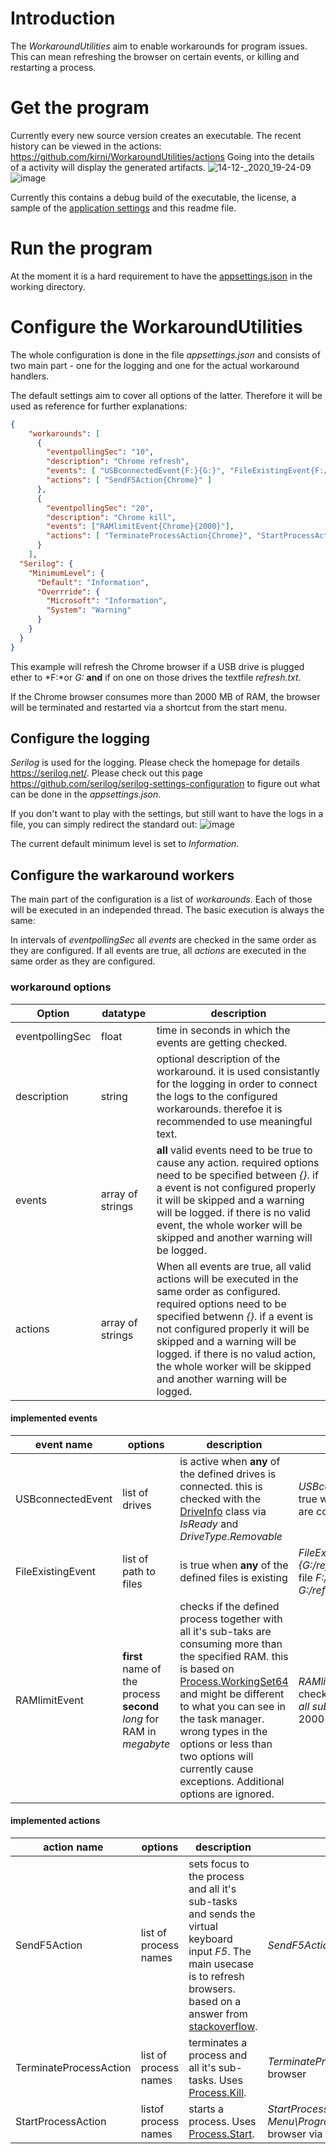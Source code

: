 # Introduction
The *WorkaroundUtilities* aim to enable workarounds for program issues. This can mean refreshing the browser on certain events, or killing and restarting a process.

# Get the program
Currently every new source version creates an executable. The recent history can be viewed in the actions: https://github.com/kirni/WorkaroundUtilities/actions
Going into the details of a activity will display the generated artifacts. 
![14-12-_2020_19-24-09](https://user-images.githubusercontent.com/12346829/102122296-921d6e80-3e45-11eb-957c-5ae465db5ce9.jpg)
![image](https://user-images.githubusercontent.com/12346829/102122584-f4766f00-3e45-11eb-90fd-2384f63caab9.png)

Currently this contains a debug build of the executable, the license, a sample of the [application settings](#Configure-the-WorkaroundUtilities) and this readme file.

# Run the program
At the moment it is a hard requirement to have the [appsettings.json](#Configure-the-WorkaroundUtilities) in the working directory.

# Configure the WorkaroundUtilities
The whole configuration is done in the file *appsettings.json* and consists of two main part - one for the logging and one for the actual workaround handlers.

The default settings aim to cover all options of the latter. Therefore it will be used as reference for further explanations:

````json
{
    "workarounds": [
      {
        "eventpollingSec": "10",
        "description": "Chrome refresh",
        "events": [ "USBconnectedEvent{F:}{G:}", "FileExistingEvent{F:/refresh.txt}{G:/refresh.txt}" ],
        "actions": [ "SendF5Action{Chrome}" ]
      },
      {
        "eventpollingSec": "20",
        "description": "Chrome kill",
        "events": ["RAMlimitEvent{Chrome}{2000}"],
        "actions": [ "TerminateProcessAction{Chrome}", "StartProcessAction{C:\\ProgramData\\Microsoft\\Windows\\Start Menu\\Programs\\Google Chrome.lnk}" ]
      }
    ],
  "Serilog": {
    "MinimumLevel": {
      "Default": "Information",
      "Overrride": {
        "Microsoft": "Information",
        "System": "Warning"
      }
    }
  }
}
````
This example will refresh the Chrome browser if a USB drive is plugged ether to *F:*or *G:* **and** if on one on those drives the textfile *refresh.txt*.

If the Chrome browser consumes more than 2000 MB of RAM, the browser will be terminated and restarted via a shortcut from the start menu.

## Configure the logging
*Serilog* is used for the logging. Please check the homepage for details https://serilog.net/. Please check out this page https://github.com/serilog/serilog-settings-configuration to figure out what can be done in the *appsettings.json*.

If you don't want to play with the settings, but still want to have the logs in a file, you can simply redirect the standard out:
![image](https://user-images.githubusercontent.com/12346829/102124550-baf33300-3e48-11eb-93e1-04eb4292ad65.png)

The current default minimum level is set to *Information*.

## Configure the warkaround workers
The main part of the configuration is a list of *workarounds*. Each of those will be executed in an independed thread. The basic execution is always the same:

In intervals of *eventpollingSec* all *events* are checked in the same order as they are configured. If all events are true, all *actions* are executed in the same order as they are configured.

### workaround options
| Option | datatype | description |
| --- | --- | --- |
| eventpollingSec | float | time in seconds in which the events are getting checked. |
| description | string | optional description of the workaround. it is used consistantly for the logging in order to connect the logs to the configured workarounds. therefoe it is recommended to use meaningful text. |
| events | array of strings | **all** valid events need to be true to cause any action. required options need to be specified between *{}*. if a event is not configured properly it will be skipped and a warning will be logged. if there is no valid event, the whole worker will be skipped and another warning will be logged. |
| actions | array of strings | When all events are true, all valid actions will be executed in the same order as configured. required options need to be specified betwenn *{}*. if a event is not configured properly it will be skipped and a warning will be logged. if there is no valud action, the whole worker will be skipped and another warning will be logged. |

#### implemented events
| event name | options | description | example |
| --- | --- | --- | --- |
| USBconnectedEvent | list of drives | is active when **any** of the defined drives is connected. this is checked with the [DriveInfo](https://docs.microsoft.com/en-us/dotnet/api/system.io.driveinfo?f1url=%3FappId%3DDev16IDEF1%26l%3DEN-US%26k%3Dk(System.IO.DriveInfo);k(DevLang-csharp)%26rd%3Dtrue&view=net-5.0) class via *IsReady* and *DriveType.Removable* | *USBconnectedEvent{F:}{G:}* is true when drive *F:* **or** drive *G:* are connected. |
| FileExistingEvent | list of path to files | is true when **any** of the defined files is existing | *FileExistingEvent{F:/refresh.txt}{G:/refresh.txt}* is true when the file *F:/refresh.txt* **or** the file *G:/refresh.txt* is existing. |
| RAMlimitEvent | **first** name of the process **second** *long* for RAM in *megabyte* | checks if the defined process together with all it's sub-taks are consuming more than the specified RAM. this is based on [Process.WorkingSet64](https://docs.microsoft.com/en-us/dotnet/api/system.diagnostics.process.peakworkingset64?view=net-5.0#System_Diagnostics_Process_PeakWorkingSet64) and might be different to what you can see in the task manager. wrong types in the options or less than two options will currently cause exceptions. Additional options are ignored. | *RAMlimitEvent{Chrome}{2000}* checks if Chrome together with *all sub-tasks* uses more than 2000 MB |

#### implemented actions
| action name | options | description | example |
| --- | --- | --- | --- |
| SendF5Action | list of process names | sets focus to the process and all it's sub-tasks and sends the virtual keyboard input *F5*. The main usecase is to refresh browsers. based on a answer from [stackoverflow](https://stackoverflow.com/questions/26380092/need-to-refresh-chrome-browser-using-c-sharp). | *SendF5Action{Chrome}* should refresh the Chrome browser |
| TerminateProcessAction | list of process names | terminates a process and all it's sub-tasks. Uses [Process.Kill](https://docs.microsoft.com/en-us/dotnet/api/system.diagnostics.process.kill?f1url=%3FappId%3DDev16IDEF1%26l%3DEN-US%26k%3Dk(System.Diagnostics.Process.Kill);k(DevLang-csharp)%26rd%3Dtrue&view=net-5.0). | *TerminateProcessAction{Chrome}* terminates the Chrome browser |
| StartProcessAction | listof process names | starts a process. Uses [Process.Start](https://docs.microsoft.com/en-us/dotnet/api/system.diagnostics.process.start?f1url=%3FappId%3DDev16IDEF1%26l%3DEN-US%26k%3Dk(System.Diagnostics.Process.Start);k(DevLang-csharp)%26rd%3Dtrue&view=net-5.0). | *StartProcessAction{C:\\ProgramData\\Microsoft\\Windows\\Start Menu\\Programs\\Google Chrome.lnk}* starts the Chrome browser via a shortcut. |





